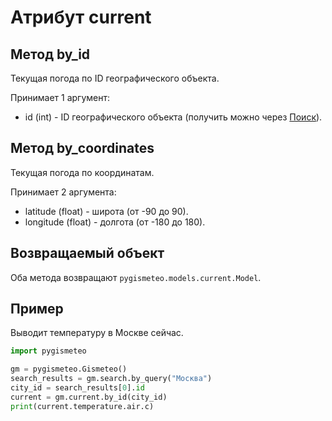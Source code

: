 # Атрибут current

## Метод by_id

Текущая погода по ID географического объекта.

Принимает 1 аргумент:

- id (int) - ID географического объекта (получить можно через [Поиск](search.md)).

## Метод by_coordinates

Текущая погода по координатам.

Принимает 2 аргумента:

- latitude (float) - широта (от -90 до 90).
- longitude (float) - долгота (от -180 до 180).

## Возвращаемый объект

Оба метода возвращают `pygismeteo.models.current.Model`.

## Пример

Выводит температуру в Москве сейчас.

```python
import pygismeteo

gm = pygismeteo.Gismeteo()
search_results = gm.search.by_query("Москва")
city_id = search_results[0].id
current = gm.current.by_id(city_id)
print(current.temperature.air.c)
```
